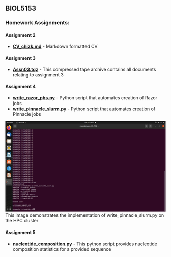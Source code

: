 ## BIOL5153

### Homework Assignments:

#### Assignment 2
* **[CV_chizk.md](https://github.com/mchizk1/BIOL5153/blob/main/CV_chizk.md)** - Markdown formatted CV

#### Assignment 3
* **[Assn03.tgz](https://github.com/mchizk1/BIOL5153/blob/main/assn03.tgz)** - This compressed tape archive contains all documents relating to assignment 3

#### Assignment 4
* **[write_razor_pbs.py](https://github.com/mchizk1/BIOL5153/blob/main/write_razor_pbs.py)** - Python script that automates creation of Razor jobs
* **[write_pinnacle_slurm.py](https://github.com/mchizk1/BIOL5153/blob/main/write_pinnacle_slurm.py)** - Python script that automates creation of Pinnacle jobs

![Proof of write_pinnacle_slurm.py](https://github.com/mchizk1/BIOL5153/blob/main/assn04.jpg)
This image demonstrates the implementation of write_pinnacle_slurm.py on the HPC cluster

#### Assignment 5
* **[nucleotide_composition.py](https://github.com/mchizk1/BIOL5153/blob/main/nucleotide_composition.py)** - This python script provides nucleotide composition statistics for a provided sequence
